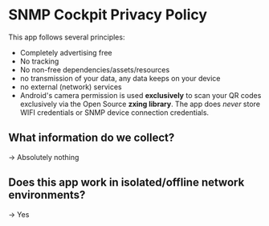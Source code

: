 # SNMP Cockpit Privacy Policy

This app follows several principles:

- Completely advertising free
- No tracking
- No non-free dependencies/assets/resources
- no transmission of your data, any data keeps on your device
- no external (network) services
- Android's camera permission is used **exclusively** to scan your QR codes exclusively via the Open Source **zxing library**. The app does *never* store WIFI credentials or SNMP device connection credentials.

## What information do we collect?
-> Absolutely nothing

## Does this app work in isolated/offline network environments?
-> Yes